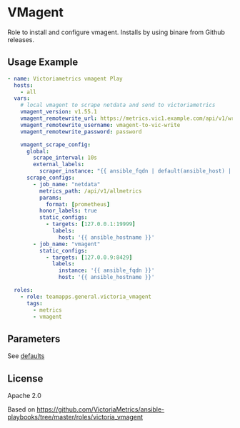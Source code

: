 # VMagent

Role to install and configure vmagent. Installs by using binare from Github releases.

## Usage Example

~~~yaml
- name: Victoriametrics vmagent Play
  hosts:
    - all
  vars:
    # local vmagent to scrape netdata and send to victoriametrics
    vmagent_version: v1.55.1
    vmagent_remotewrite_url: https://metrics.vic1.example.com/api/v1/write
    vmagent_remotewrite_username: vmagent-to-vic-write
    vmagent_remotewrite_password: password

    vmagent_scrape_config:
      global:
        scrape_interval: 10s
        external_labels:
          scraper_instance: "{{ ansible_fqdn | default(ansible_host) | default(inventory_hostname) }}"
      scrape_configs:
        - job_name: "netdata"
          metrics_path: /api/v1/allmetrics
          params:
            format: [prometheus]
          honor_labels: true
          static_configs:
            - targets: [127.0.0.1:19999]
              labels:
                host: '{{ ansible_hostname }}'
        - job_name: "vmagent"
          static_configs:
            - targets: [127.0.0.9:8429]
              labels:
                instance: '{{ ansible_fqdn }}'
                host: '{{ ansible_hostname }}'

  roles:
    - role: teamapps.general.victoria_vmagent
      tags:
        - metrics
        - vmagent
~~~

## Parameters

See [defaults](defaults/main.yml)

## License

Apache 2.0

Based on <https://github.com/VictoriaMetrics/ansible-playbooks/tree/master/roles/victoria_vmagent>
